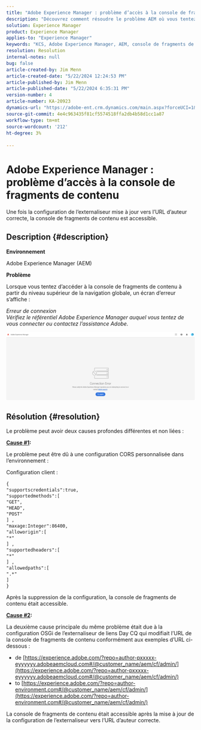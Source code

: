 ```yaml
---
title: "Adobe Experience Manager : problème d’accès à la console de fragments de contenu"
description: "Découvrez comment résoudre le problème AEM où vous tentez d’accéder à la console Fragments de contenu à partir du niveau supérieur de la navigation globale."
solution: Experience Manager
product: Experience Manager
applies-to: "Experience Manager"
keywords: "KCS, Adobe Experience Manager, AEM, console de fragments de contenu, accès, dépannage"
resolution: Resolution
internal-notes: null
bug: false
article-created-by: Jim Menn
article-created-date: "5/22/2024 12:24:53 PM"
article-published-by: Jim Menn
article-published-date: "5/22/2024 6:35:31 PM"
version-number: 4
article-number: KA-20923
dynamics-url: "https://adobe-ent.crm.dynamics.com/main.aspx?forceUCI=1&pagetype=entityrecord&etn=knowledgearticle&id=205c3344-3618-ef11-9f8a-6045bd006268"
source-git-commit: 4e4c963435f81cf5574518ffa2db4b58d1cc1a87
workflow-type: tm+mt
source-wordcount: '212'
ht-degree: 3%

---
```


# Adobe Experience Manager : problème d’accès à la console de fragments de contenu


Une fois la configuration de l’externaliseur mise à jour vers l’URL d’auteur correcte, la console de fragments de contenu est accessible.

## Description {#description}


<b>Environnement</b>

Adobe Experience Manager (AEM)

<b>Problème</b>

Lorsque vous tentez d’accéder à la console de fragments de contenu à partir du niveau supérieur de la navigation globale, un écran d’erreur s’affiche :

*Erreur de connexion
<br>Vérifiez le référentiel Adobe Experience Manager auquel vous tentez de vous connecter ou contactez l’assistance Adobe.*



![](assets/___225c3344-3618-ef11-9f8a-6045bd006268___.png)


## Résolution {#resolution}


Le problème peut avoir deux causes profondes différentes et non liées :

<b><u>Cause #1</u>:</b>

Le problème peut être dû à une configuration CORS personnalisée dans l’environnement :

Configuration client :




```
{
"supportscredentials":true,
"supportedmethods":[ 
"GET",
"HEAD",
"POST"
] ,
"maxage:Integer":86400,
"alloworigin":[ 
"*"
] ,
"supportedheaders":[ 
"*"
] ,
"allowedpaths":[ 
".*"
] 
}
```




Après la suppression de la configuration, la console de fragments de contenu était accessible.



<b><u>Cause #2</u>:</b>

La deuxième cause principale du même problème était due à la configuration OSGi de l’externaliseur de liens Day CQ qui modifiait l’URL de la console de fragments de contenu conformément aux exemples d’URL ci-dessous :

- de [https://experience.adobe.com/?repo=author-pxxxxx-eyyyyyy.adobeaemcloud.com#/@customer_name/aem/cf/admin/](https://experience.adobe.com/?repo=author-pxxxxx-eyyyyyy.adobeaemcloud.com#/@customer_name/aem/cf/admin/)
- to [https://experience.adobe.com/?repo=author-environment.com#/@customer_name/aem/cf/admin/](https://experience.adobe.com/?repo=author-environment.com#/@customer_name/aem/cf/admin/)


La console de fragments de contenu était accessible après la mise à jour de la configuration de l’externaliseur vers l’URL d’auteur correcte.
